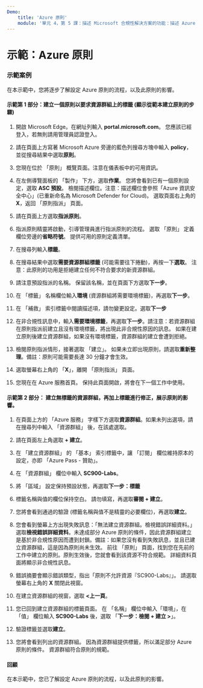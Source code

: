 ```yaml
---
Demo:
    title: 'Azure 原則'
    module: '單元 4，第 5 課：描述 Microsoft 合規性解決方案的功能：描述 Azure 原則'
---
```



# 示範：Azure 原則

### 示範案例
在本示範中，您將逐步了解設定 Azure 原則的流程，以及此原則的影響。

#### 示範第 1 部分：建立一個原則以要求資源群組上的標籤 (顯示從範本建立原則的步驟)

1. 開啟 Microsoft Edge。在網址列輸入 **portal.microsoft.com**。  您應該已經登入，若無則請用管理員認證登入。

1. 請在頁面上方寫著 Microsoft Azure 旁邊的藍色列搜尋方塊中輸入 **policy**，並從搜尋結果中選取**原則**。

1. 您現在位於 「原則」 概覽頁面。注意在儀表板中的可用資訊。

1. 在左側導覽面板的 「製作」 下方，選取**作業**。  您將會看到已有一個原則設定，選取 **ASC 預設**。  檢閱描述欄位。注意：描述欄位會參照「Azure 資訊安全中心」(已重新命名為 Microsoft Defender for Cloud)。  選取頁面右上角的 **X**，返回 「原則指派」 頁面。

1. 請在頁面上方選取**指派原則**。

1. 指派原則精靈將啟動，引導管理員進行指派原則的流程。  選取 「原則」 定義欄位旁邊的**省略符號**。  提供可用的原則定義清單。  

1. 在搜尋列輸入**標籤**。

1. 在搜尋結果中選取**需要資源群組標籤** (可能需要往下捲動)，再按一下**選取**。  注意：此原則的功用是拒絕建立任何不符合要求的新資源群組。  

1. 請注意預設指派的名稱。  保留該名稱，並在頁面下方選取**下一步**。

1. 在 「標籤」 名稱欄位輸入**環境** (資源群組將需要環境標籤)，再選取**下一步**。  

1. 在 「補救」 索引標籤中閱讀描述項，請勿變更設定。選取**下一步**

1. 在非合規性訊息中，輸入**需要環境標籤**，再選取**下一步**。請注意：若資源群組在原則指派前建立且沒有環境標籤，將出現此非合規性原因的訊息。  如果在建立原則後建立資源群組，如果沒有環境標籤，資源群組的建立會遭到拒絕。

1. 檢閱原則指派情形，接著選取 「建立」。  如果未立即出現原則，請選取**重新整理**。備註：原則可能需要長達 30 分鐘才會生效。

1. 選取螢幕右上角的 「**X**」，離開 「原則指派」 頁面。

1. 您現在在 Azure 服務首頁。  保持此頁面開啟，將會在下一個工作中使用。

#### 示範第 2 部分：  建立無標籤的資源群組，再加上標籤進行修正，展示原則的影響。

1. 在頁面上方的 「Azure 服務」 字樣下方選取**資源群組**。如果未列出選項，請在搜尋列中輸入 「資源群組」 後，在該處選取。

1. 請在頁面左上角選取 **+ 建立**。

1. 在 「建立資源群組」 的 「基本」 索引標籤中，讓 「訂閱」 欄位維持原本的設定，亦即 「Azure Pass - 贊助」。

1. 在 「資源群組」 欄位中輸入 **SC900-Labs**。

1. 將 「區域」 設定保持預設狀態，再選取**下一步：標籤**

1. 標籤名稱與值的欄位保持空白。  請勿填寫，再選取**審閱 + 建立**。

1. 您將會看到通過的驗證 (標籤名稱與值不是精靈的必要欄位)，再選取**建立**。

1. 您會看到螢幕上方出現失敗訊息：「無法建立資源群組。檢視錯誤詳細資料。」  選取**檢視錯誤詳細資料**。未達成部分 Azure 原則的條件，因此資源群組建立是基於非合規性原因而遭到封鎖。備註：如果您沒有看到失敗訊息，並且已建立資源群組，這是因為原則尚未生效。  前往 「原則」 頁面，找到您在先前的工作中建立的原則。原則生效後，您就會看到該資源不符合規範。  詳細資料頁面將顯示非合規性訊息。

1. 錯誤摘要會顯示錯誤類型，指出「原則不允許資源『SC900-Labs』」。  請選取螢幕右上角的 **X** 關閉此視窗。

1. 在建立資源群組的視窗，選取 **<上一頁**。

1. 您已回到建立資源群組的標籤頁面。  在 「名稱」 欄位中輸入「環境」，在 「值」 欄位輸入 **SC900-Labs** 後，選取 「**下一步：檢閱 + 建立 >**」。

1. 驗證標籤並選取**建立**。

1. 您將會看到列出的資源群組。  因為資源群組提供標籤，所以滿足部分 Azure 原則的條件。  資源群組符合原則的規範。

#### 回顧

在本示範中，您已了解設定 Azure 原則的流程，以及此原則的影響。
